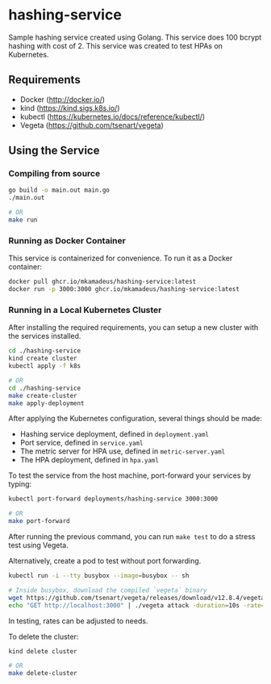 # hashing-service

Sample hashing service created using Golang. This service does 100 bcrypt hashing with cost of 2. This service was created to test HPAs on Kubernetes.

## Requirements

- Docker (http://docker.io/)
- kind (https://kind.sigs.k8s.io/)
- kubectl (https://kubernetes.io/docs/reference/kubectl/)
- Vegeta (https://github.com/tsenart/vegeta)

## Using the Service

### Compiling from source

```bash
go build -o main.out main.go
./main.out

# OR
make run
```

### Running as Docker Container

This service is containerized for convenience. To run it as a Docker container:

```bash
docker pull ghcr.io/mkamadeus/hashing-service:latest
docker run -p 3000:3000 ghcr.io/mkamadeus/hashing-service:latest
```

### Running in a Local Kubernetes Cluster

After installing the required requirements, you can setup a new cluster with the services installed.

```bash
cd ./hashing-service
kind create cluster
kubectl apply -f k8s

# OR
cd ./hashing-service
make create-cluster
make apply-deployment
```

After applying the Kubernetes configuration, several things should be made:

- Hashing service deployment, defined in `deployment.yaml`
- Port service, defined in `service.yaml`
- The metric server for HPA use, defined in `metric-server.yaml`
- The HPA deployment, defined in `hpa.yaml`

To test the service from the host machine, port-forward your services by typing:

```bash
kubectl port-forward deployments/hashing-service 3000:3000

# OR
make port-forward
```

After running the previous command, you can run `make test` to do a stress test using Vegeta.

Alternatively, create a pod to test without port forwarding.

```bash
kubectl run -i --tty busybox --image=busybox -- sh

# Inside busybox, download the compiled `vegeta` binary
wget https://github.com/tsenart/vegeta/releases/download/v12.8.4/vegeta_12.8.4_linux_amd64.tar.gz # or any other binary link
echo "GET http://localhost:3000" | ./vegeta attack -duration=10s -rate=3 -timeout=0 | tee result.bin | ./vegeta report > "./$(date +%s).log
```

In testing, rates can be adjusted to needs.

To delete the cluster:

```bash
kind delete cluster

# OR
make delete-cluster
```
